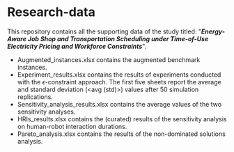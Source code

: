 # Research-data
This repository contains all the supporting data of the study titled: "**_Energy-Aware Job Shop and Transportation Scheduling under Time-of-Use Electricity Pricing and Workforce Constraints_**".

- Augmented_instances.xlsx contains the augmented benchmark instances.
- Experiment_results.xlsx contains the results of experiments conducted with the $\epsilon$-constraint approach. The first five sheets report the average and standard deviation (<avg (std)>) values after 50 simulation replications.
- Sensitivity_analysis_results.xlsx contains the average values of the two sensitivity analyses.
- HRIs_results.xlsx contains the (curated) results of the sensitivity analysis on human-robot interaction durations.
- Pareto_analysis.xlsx contains the results of the non-dominated solutions analysis.
